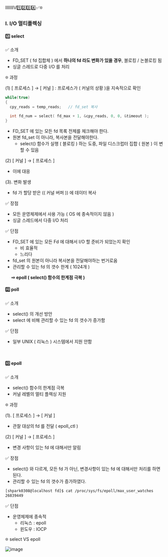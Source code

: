 
ⅠⅡⅢⅣ1️⃣2️⃣3️⃣4️⃣✅🔯

### Ⅰ. I/O 멀티플렉싱
#### 1️⃣ select
✅ 소개
- FD_SET ( fd 집합체 ) 에서 **하나의 fd 라도 변화가 있을 경우**, 블로킹 / 논블로킹 됨
- 싱글 스레드로 다중 I/O 를 처리

🔯 과정

(1) [ 프로세스 ] → [ 커널 ] : 프로세스가 ( 커널의 상황 )을 지속적으로 확인
``` cpp
while(true)
{
  cpy_reads = temp_reads;   // fd_set 복사

  int fd_num = select( fd_max + 1, &cpy_reads, 0, 0, &timeout );
}
```
- FD_SET 에 있는 모든 fd 목록 전체를 체크해야 한다.
- 원본 fd_set 이 아니라, 복사본을 전달해야한다.
  - select() 함수가 실행 ( 블로킹 ) 하는 도중, 파일 디스크럽터 집합 ( 원본 ) 이 변할 수 있음

(2) [ 커널 ] → [ 프로세스 ]
- 이에 대응

(3). 변화 발생
- fd 가 할당 받은 (( 커널 버퍼 )) 에 데이터 복사

✅ 장점
- 모든 운영체제에서 사용 가능 ( OS 에 종속적이지 않음 )
- 싱글 스레드에서 다중 I/O 처리

✅ 단점
- FD_SET 에 있는 모든 Fd 에 대해서 I/O 할 준비가 되었는지 확인
  - 비 효율적
  - 느리다
- fd_set 의 원본이 아니라 복사본을 전달해야하는 번거로움
- 관리할 수 있는 fd 의 갯수 한계 ( 1024개 )

&nbsp; &nbsp; &nbsp;**⇨ epoll ( select() 함수의 한계점 극복 )**
<br/>

#### 2️⃣ poll
✅ 소개
- select() 의 개선 방안
- select 에 비해 관리할 수 있는 fd 의 갯수가 증가함

✅ 단점
- 일부 UNIX ( 리눅스 ) 시스템에서 지원 안함
<br>

#### 3️⃣ epoll
✅ 소개
- select() 함수의 한계점 극복
- 커널 레벨의 멀티 플렉싱 지원

🔯 과정

(1). [ 프로세스 ] → [ 커널 ]
- 관찰 대상의 fd 를 전달 ( epoll_ctl )

(2) [ 커널 ] → [ 프로세스 ]
- 변경 사항이 있는 fd 에 대해서만 알림

✅ 장점
- select() 와 다르게, 모든 fd 가 아닌, 변경사항이 있는 fd 에 대해서만 처리를 하면 된다.
- 관리할 수 있는 fd 의 갯수가 증가하였다.
``` bash
[shpark0308@localhost fd]$ cat /proc/sys/fs/epoll/max_user_watches
26839449
```

✅ 단점
- 운영체제에 종속적
  - 리눅스 : epoll
  - 윈도우 : IOCP
 
🔯 select VS epoll

![image](https://github.com/shpark0308/c_study_develop/assets/60208434/4465d502-e003-44d1-9344-4e1e122775ed)
